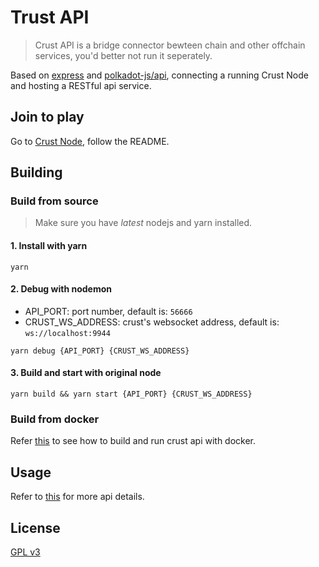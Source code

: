 # Trust API

> Crust API is a bridge connector bewteen chain and other offchain services, you'd better not run it seperately.

Based on [express](https://github.com/expressjs/express/) and [polkadot-js/api](https://github.com/polkadot-js/api), connecting a running Crust Node and hosting a RESTful api service.

## Join to play

Go to [Crust Node](https://github.com/crustio/crust-node), follow the README.

## Building

### Build from source

> Make sure you have *latest* nodejs and yarn installed.

#### 1. Install with yarn

```shell
yarn
```

#### 2. Debug with nodemon

- API_PORT: port number, default is: `56666`
- CRUST_WS_ADDRESS: crust's websocket address, default is: `ws://localhost:9944`

```shell
yarn debug {API_PORT} {CRUST_WS_ADDRESS}
```

#### 3. Build and start with original node

```shell
yarn build && yarn start {API_PORT} {CRUST_WS_ADDRESS}
```

### Build from docker

Refer [this](docs/docker.md) to see how to build and run crust api with docker.

## Usage

Refer to [this](docs/api.md) for more api details.

## License

[GPL v3](LICENSE)
